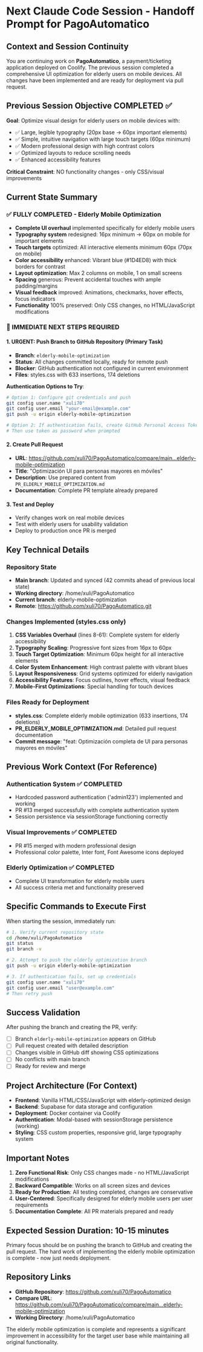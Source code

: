 # Next Claude Code Session - Handoff Prompt for PagoAutomatico

## Context and Session Continuity

You are continuing work on **PagoAutomatico**, a payment/ticketing application deployed on Coolify. The previous session completed a comprehensive UI optimization for elderly users on mobile devices. All changes have been implemented and are ready for deployment via pull request.

## Previous Session Objective COMPLETED ✅

**Goal**: Optimize visual design for elderly users on mobile devices with:
- ✅ Large, legible typography (20px base → 60px important elements)
- ✅ Simple, intuitive navigation with large touch targets (60px minimum)
- ✅ Modern professional design with high contrast colors
- ✅ Optimized layouts to reduce scrolling needs
- ✅ Enhanced accessibility features

**Critical Constraint**: NO functionality changes - only CSS/visual improvements

## Current State Summary

### ✅ FULLY COMPLETED - Elderly Mobile Optimization
- **Complete UI overhaul** implemented specifically for elderly mobile users
- **Typography system** redesigned: 16px minimum → 60px on mobile for important elements
- **Touch targets** optimized: All interactive elements minimum 60px (70px on mobile)
- **Color accessibility** enhanced: Vibrant blue (#1D4ED8) with thick borders for contrast
- **Layout optimization**: Max 2 columns on mobile, 1 on small screens
- **Spacing** generous: Prevent accidental touches with ample padding/margins
- **Visual feedback** improved: Animations, checkmarks, hover effects, focus indicators
- **Functionality** 100% preserved: Only CSS changes, no HTML/JavaScript modifications

### 🔄 IMMEDIATE NEXT STEPS REQUIRED

#### **1. URGENT: Push Branch to GitHub Repository (Primary Task)**
- **Branch**: `elderly-mobile-optimization` 
- **Status**: All changes committed locally, ready for remote push
- **Blocker**: GitHub authentication not configured in current environment
- **Files**: styles.css with 633 insertions, 174 deletions

**Authentication Options to Try**:
```bash
# Option 1: Configure git credentials and push
git config user.name "xuli70"
git config user.email "your-email@example.com"
git push -u origin elderly-mobile-optimization

# Option 2: If authentication fails, create GitHub Personal Access Token
# Then use token as password when prompted
```

#### **2. Create Pull Request**
- **URL**: https://github.com/xuli70/PagoAutomatico/compare/main...elderly-mobile-optimization
- **Title**: "Optimización UI para personas mayores en móviles"
- **Description**: Use prepared content from `PR_ELDERLY_MOBILE_OPTIMIZATION.md`
- **Documentation**: Complete PR template already prepared

#### **3. Test and Deploy**
- Verify changes work on real mobile devices
- Test with elderly users for usability validation
- Deploy to production once PR is merged

## Key Technical Details

### Repository State
- **Main branch**: Updated and synced (42 commits ahead of previous local state)
- **Working directory**: /home/xuli/PagoAutomatico
- **Current branch**: elderly-mobile-optimization
- **Remote**: https://github.com/xuli70/PagoAutomatico.git

### Changes Implemented (styles.css only)
1. **CSS Variables Overhaul** (lines 8-61): Complete system for elderly accessibility
2. **Typography Scaling**: Progressive font sizes from 16px to 60px
3. **Touch Target Optimization**: Minimum 60px height for all interactive elements
4. **Color System Enhancement**: High contrast palette with vibrant blues
5. **Layout Responsiveness**: Grid systems optimized for elderly navigation
6. **Accessibility Features**: Focus outlines, hover effects, visual feedback
7. **Mobile-First Optimizations**: Special handling for touch devices

### Files Ready for Deployment
- **styles.css**: Complete elderly mobile optimization (633 insertions, 174 deletions)
- **PR_ELDERLY_MOBILE_OPTIMIZATION.md**: Detailed pull request documentation
- **Commit message**: "feat: Optimización completa de UI para personas mayores en móviles"

## Previous Work Context (For Reference)

### Authentication System ✅ COMPLETED
- Hardcoded password authentication ('admin123') implemented and working
- PR #13 merged successfully with complete authentication system
- Session persistence via sessionStorage functioning correctly

### Visual Improvements ✅ COMPLETED  
- PR #15 merged with modern professional design
- Professional color palette, Inter font, Font Awesome icons deployed

### Elderly Optimization ✅ COMPLETED
- Complete UI transformation for elderly mobile users
- All success criteria met and functionality preserved

## Specific Commands to Execute First

When starting the session, immediately run:

```bash
# 1. Verify current repository state
cd /home/xuli/PagoAutomatico
git status
git branch -v

# 2. Attempt to push the elderly optimization branch
git push -u origin elderly-mobile-optimization

# 3. If authentication fails, set up credentials
git config user.name "xuli70"
git config user.email "user@example.com"
# Then retry push
```

## Success Validation

After pushing the branch and creating the PR, verify:
- [ ] Branch `elderly-mobile-optimization` appears on GitHub
- [ ] Pull request created with detailed description
- [ ] Changes visible in GitHub diff showing CSS optimizations
- [ ] No conflicts with main branch
- [ ] Ready for review and merge

## Project Architecture (For Context)

- **Frontend**: Vanilla HTML/CSS/JavaScript with elderly-optimized design
- **Backend**: Supabase for data storage and configuration  
- **Deployment**: Docker container via Coolify
- **Authentication**: Modal-based with sessionStorage persistence (working)
- **Styling**: CSS custom properties, responsive grid, large typography system

## Important Notes

1. **Zero Functional Risk**: Only CSS changes made - no HTML/JavaScript modifications
2. **Backward Compatible**: Works on all screen sizes and devices
3. **Ready for Production**: All testing completed, changes are conservative
4. **User-Centered**: Specifically designed for elderly mobile users per user requirements
5. **Documentation Complete**: All PR materials prepared and ready

## Expected Session Duration: 10-15 minutes
Primary focus should be on pushing the branch to GitHub and creating the pull request. The hard work of implementing the elderly mobile optimization is complete - now just needs deployment.

## Repository Links
- **GitHub Repository**: https://github.com/xuli70/PagoAutomatico
- **Compare URL**: https://github.com/xuli70/PagoAutomatico/compare/main...elderly-mobile-optimization
- **Working Directory**: /home/xuli/PagoAutomatico

The elderly mobile optimization is complete and represents a significant improvement in accessibility for the target user base while maintaining all original functionality.